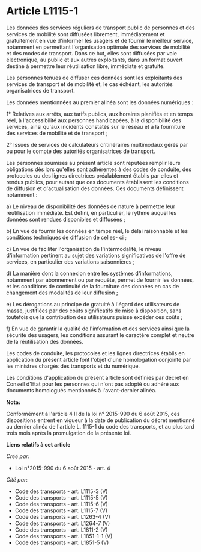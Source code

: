 # Article L1115-1

Les données des services réguliers de transport public de personnes et des services de mobilité sont diffusées librement,
immédiatement et gratuitement en vue d'informer les usagers et de fournir le meilleur service, notamment en permettant
l'organisation optimale des services de mobilité et des modes de transport. Dans ce but, elles sont diffusées par voie
électronique, au public et aux autres exploitants, dans un format ouvert destiné à permettre leur réutilisation libre,
immédiate et gratuite. 

Les personnes tenues de diffuser ces données sont les exploitants des services de transport et de mobilité et, le cas
échéant, les autorités organisatrices de transport. 

Les données mentionnées au premier alinéa sont les données numériques : 

1° Relatives aux arrêts, aux tarifs publics, aux horaires planifiés et en temps réel, à l'accessibilité aux personnes
handicapées, à la disponibilité des services, ainsi qu'aux incidents constatés sur le réseau et à la fourniture des services
de mobilité et de transport ; 

2° Issues de services de calculateurs d'itinéraires multimodaux gérés par ou pour le compte des autorités organisatrices de
transport. 

Les personnes soumises au présent article sont réputées remplir leurs obligations dès lors qu'elles sont adhérentes à des
codes de conduite, des protocoles ou des lignes directrices préalablement établis par elles et rendus publics, pour autant
que ces documents établissent les conditions de diffusion et d'actualisation des données. Ces documents définissent
notamment : 

a) Le niveau de disponibilité des données de nature à permettre leur réutilisation immédiate. Est défini, en particulier, le
rythme auquel les données sont rendues disponibles et diffusées ; 

b) En vue de fournir les données en temps réel, le délai raisonnable et les conditions techniques de diffusion de celles-
ci ; 

c) En vue de faciliter l'organisation de l'intermodalité, le niveau d'information pertinent au sujet des variations
significatives de l'offre de services, en particulier des variations saisonnières ; 

d) La manière dont la connexion entre les systèmes d'informations, notamment par abonnement ou par requête, permet de fournir
les données, et les conditions de continuité de la fourniture des données en cas de changement des modalités de leur
diffusion ; 

e) Les dérogations au principe de gratuité à l'égard des utilisateurs de masse, justifiées par des coûts significatifs de
mise à disposition, sans toutefois que la contribution des utilisateurs puisse excéder ces coûts ; 

f) En vue de garantir la qualité de l'information et des services ainsi que la sécurité des usagers, les conditions assurant
le caractère complet et neutre de la réutilisation des données. 

Les codes de conduite, les protocoles et les lignes directrices établis en application du présent article font l'objet d'une
homologation conjointe par les ministres chargés des transports et du numérique. 

Les conditions d'application du présent article sont définies par décret en Conseil d'Etat pour les personnes qui n'ont pas
adopté ou adhéré aux documents homologués mentionnés à l'avant-dernier alinéa.

**Nota:**

Conformément à l'article 4 II de la loi n° 2015-990 du 6 août 2015, ces dispositions entrent en vigueur à la date de
publication du décret mentionné au dernier alinéa de l'article L. 1115-1 du code des transports, et au plus tard trois mois
après la promulgation de la présente loi.

**Liens relatifs à cet article**

_Créé par_:

  - Loi n°2015-990 du 6 août 2015 - art. 4

_Cité par_:

  - Code des transports - art. L1115-3 (V)
  - Code des transports - art. L1115-5 (V)
  - Code des transports - art. L1115-6 (V)
  - Code des transports - art. L1115-7 (V)
  - Code des transports - art. L1263-4 (V)
  - Code des transports - art. L1264-7 (V)
  - Code des transports - art. L1811-2 (V)
  - Code des transports - art. L1851-1-1 (V)
  - Code des transports - art. L1851-5 (V)
